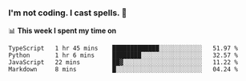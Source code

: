 ### I'm not coding. I cast spells. 🎩

📊 **This week I spent my time on**
<!--START_SECTION:waka-->
```text
TypeScript   1 hr 45 mins    █████████████░░░░░░░░░░░░   51.97 % 
Python       1 hr 6 mins     ████████░░░░░░░░░░░░░░░░░   32.57 % 
JavaScript   22 mins         ██▓░░░░░░░░░░░░░░░░░░░░░░   11.22 % 
Markdown     8 mins          █░░░░░░░░░░░░░░░░░░░░░░░░   04.24 % 
```
<!--END_SECTION:waka-->
